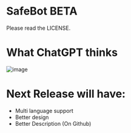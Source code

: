 # SafeBot BETA

Please read the LICENSE.

# What ChatGPT thinks
![image](https://github.com/SafeBotCaptcha/Safe-Bot-BETA/assets/159303239/72ebb9da-448f-4ec5-8aa8-9b67a3c43a07)


# Next Release will have:
- Multi language support
- Better design
- Better Description (On Github)
